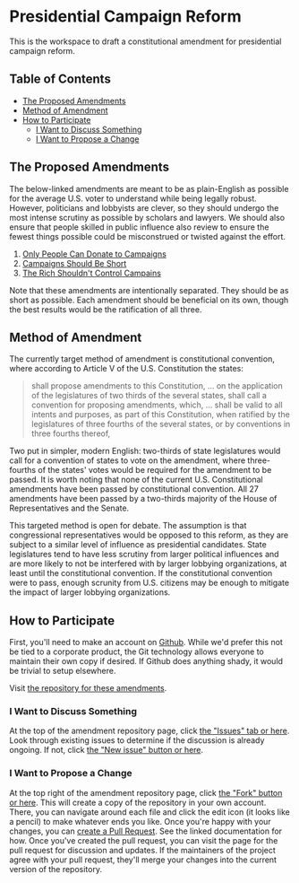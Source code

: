 # Presidential Campaign Reform

This is the workspace to draft a constitutional amendment for presidential campaign reform.

## Table of Contents

* [The Proposed Amendments](#the-proposed-amendments)
* [Method of Amendment](#method-of-amendment)
* [How to Participate](#how-to-participate)
    * [I Want to Discuss Something](#i-want-to-discuss-something)
    * [I Want to Propose a Change](#i-want-to-propose-a-change)

## The Proposed Amendments

The below-linked amendments are meant to be as plain-English as possible for the average U.S. voter to understand while being legally robust. However, politicians and lobbyists are clever, so they should undergo the most intense scrutiny as possible by scholars and lawyers. We should also ensure that people skilled in public influence also review to ensure the fewest things possible could be misconstrued or twisted against the effort.

1. [Only People Can Donate to Campaigns](Only-People-Can-Donate-to-Campaigns/README.md)
2. [Campaigns Should Be Short](Campaigns-Should-Be-Short/README.md)
3. [The Rich Shouldn't Control Campains](The-Rich-Shouldn't-Control-Campaigns/README.md)

Note that these amendments are intentionally separated. They should be as short as possible. Each amendment should be beneficial on its own, though the best results would be the ratification of all three.

## Method of Amendment

The currently target method of amendment is constitutional convention, where according to Article V of the U.S. Constitution the states:

> shall propose amendments to this Constitution, ... on the application of the legislatures of two thirds of the several states, shall call a convention for proposing amendments, which, ...  shall be valid to all intents and purposes, as part of this Constitution, when ratified by the legislatures of three fourths of the several states, or by conventions in three fourths thereof,

 Two put in simpler, modern English: two-thirds of state legislatures would call for a convention of states to vote on the amendment, where three-fourths of the states' votes would be required for the amendment to be passed. It is worth noting that none of the current U.S. Constitutional amendments have been passed by constitutional convention. All 27 amendments have been passed by a two-thirds majority of the House of Representatives and the Senate.

This targeted method is open for debate. The assumption is that congressional representatives would be opposed to this reform, as they are subject to a similar level of influence as presidential candidates. State legislatures tend to have less scrutiny from larger political influences and are more likely to not be interfered with by larger lobbying organizations, at least until the constitutional convention. If the constitutional convention were to pass, enough scrunity from U.S. citizens may be enough to mitigate the impact of larger lobbying organizations.

## How to Participate

First, you'll need to make an account on [Github](https://github.com/). While we'd prefer this not be tied to a corporate product, the Git technology allows everyone to maintain their own copy if desired. If Github does anything shady, it would be trivial to setup elsewhere.

Visit [the repository for these amendments](https://github.com/OpenSourceUSPoliticalAction/Presidential-Campaign-Reform).

### I Want to Discuss Something

At the top of the amendment repository page, click [the "Issues" tab or here](https://github.com/OpenSourceUSPoliticalAction/Presidential-Campaign-Reform/issues). Look through existing issues to determine if the discussion is already ongoing. If not, click [the "New issue" button or here](https://github.com/OpenSourceUSPoliticalAction/Presidential-Campaign-Reform/issues/new).

### I Want to Propose a Change

At the top right of the amendment repository page, click [the "Fork" button or here](https://github.com/OpenSourceUSPoliticalAction/Presidential-Campaign-Reform/fork). This will create a copy of the repository in your own account. There, you can navigate around each file and click the edit icon (it looks like a pencil) to make whatever ends you like. Once you're happy with your changes, you can [create a Pull Request](https://docs.github.com/en/pull-requests/collaborating-with-pull-requests/proposing-changes-to-your-work-with-pull-requests/creating-a-pull-request-from-a-fork). See the linked documentation for how. Once you've created the pull request, you can visit the page for the pull request for discussion and updates. If the maintainers of the project agree with your pull request, they'll merge your changes into the current version of the repository.
